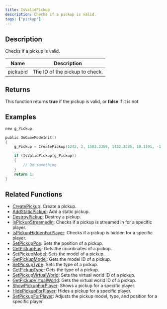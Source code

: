 ```yaml
---
title: IsValidPickup
description: Checks if a pickup is valid.
tags: ["pickup"]
---
```


<VersionWarn version='omp v1.1.0.2612' />

## Description

Checks if a pickup is valid.

| Name     | Description                    |
|----------|--------------------------------|
| pickupid | The ID of the pickup to check. |

## Returns

This function returns **true** if the pickup is valid, or **false** if it is not.

## Examples

```c
new g_Pickup;

public OnGameModeInit()
{
    g_Pickup = CreatePickup(1242, 2, 1503.3359, 1432.3585, 10.1191, -1);

    if (IsValidPickup(g_Pickup))
    {
        // Do something
    }
    return 1;
}
```

## Related Functions

- [CreatePickup](CreatePickup): Create a pickup.
- [AddStaticPickup](AddStaticPickup): Add a static pickup.
- [DestroyPickup](DestroyPickup): Destroy a pickup.
- [IsPickupStreamedIn](IsPickupStreamedIn): Checks if a pickup is streamed in for a specific player.
- [IsPickupHiddenForPlayer](IsPickupHiddenForPlayer): Checks if a pickup is hidden for a specific player.
- [SetPickupPos](SetPickupPos): Sets the position of a pickup.
- [GetPickupPos](GetPickupPos): Gets the coordinates of a pickup.
- [SetPickupModel](SetPickupModel): Sets the model of a pickup.
- [GetPickupModel](GetPickupModel): Gets the model ID of a pickup.
- [SetPickupType](SetPickupType): Sets the type of a pickup.
- [GetPickupType](GetPickupType): Gets the type of a pickup.
- [SetPickupVirtualWorld](SetPickupVirtualWorld): Sets the virtual world ID of a pickup.
- [GetPickupVirtualWorld](GetPickupVirtualWorld): Gets the virtual world ID of a pickup.
- [ShowPickupForPlayer](ShowPickupForPlayer): Shows a pickup for a specific player.
- [HidePickupForPlayer](HidePickupForPlayer): Hides a pickup for a specific player.
- [SetPickupForPlayer](SetPickupForPlayer): Adjusts the pickup model, type, and position for a specific player.
